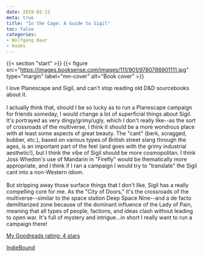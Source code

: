 ```yaml
---
date: 2019-02-12
meta: true
title: "In the Cage: A Guide to Sigil"
toc: false
categories:
- Wolfgang Baur
- books
---
```


{{< section "start" >}}
{{< figure src="https://images.booksense.com/images/111/901/9780786901111.jpg" type="margin" label="mn-cover" alt="Book cover" >}}

I love Planescape and Sigil, and can't stop reading old D&amp;D sourcebooks about it. <br /><br />I actually think that, should I be so lucky as to run a Planescape campaign for friends someday, I would change a lot of superficial things about Sigil. It's portrayed as very dingy/grimy/ugly, which I don't really like--as the sort of crossroads of the multiverse, I think it should be a more wondrous place with at least some aspects of great beauty. The "cant" (berk, scragged, bubber, etc.), based on various types of British street slang through the ages, is an important part of the feel (and goes with the grimy industrial aesthetic!), but I think the vibe of Sigil should be more cosmopolitan. I think Joss Whedon's use of Mandarin in "Firefly" would be thematically more appropriate, and I think if I ran a campaign I would try to "translate" the Sigil cant into a non-Western idiom. <br /><br />But stripping away those surface things that I don't like, Sigil has a really compelling core for me. As the "City of Doors," it's the crossroads of the multiverse--similar to the space station Deep Space Nine--and a de facto demilitarized zone because of the dominant influence of the Lady of Pain, meaning that all types of people, factions, and ideas clash without leading to open war. It's full of mystery and intrigue...in short I really want to run a campaign there!

[My Goodreads rating: 4 stars](https://www.goodreads.com/review/show/2697556710)  

[IndieBound](https://www.indiebound.org/book/9780786901111)

